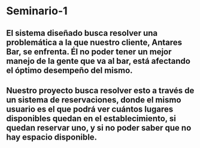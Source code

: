 # Seminario-1

## El sistema diseñado busca resolver una problemática a la que nuestro cliente, Antares Bar, se enfrenta. Él no poder tener un mejor manejo de la gente que va al bar, está afectando el óptimo desempeño del mismo.

## Nuestro proyecto busca resolver esto a través de un sistema de reservaciones, donde  el mismo  usuario es el que podrá ver cuántos lugares disponibles quedan en el establecimiento, si quedan reservar uno, y si no poder saber que no hay espacio disponible.

